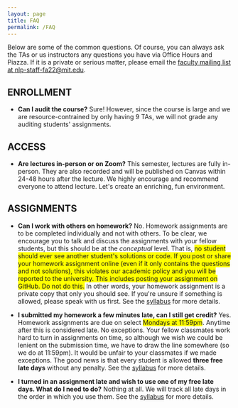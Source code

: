 ```yaml
---
layout: page
title: FAQ
permalink: /FAQ
---
```


Below are some of the common questions. Of course, you can always ask the TAs or us instructors any questions you have via Office Hours and Piazza. If it is a private or serious matter, please email the [faculty mailing list at nlp-staff-fa22@mit.edu](mailto:nlp-staff-fa22@mit.edu).

## ENROLLMENT
- **Can I audit the course?** Sure! However, since the course is large and we are resource-contrained by only having 9 TAs, we will not grade any auditing students' assignments.

## ACCESS
- **Are lectures in-person or on Zoom?** This semester, lectures are fully in-person. They are also recorded and will be published on Canvas within 24-48 hours after the lecture. We highly encourage and recommend everyone to attend lecture. Let's create an enriching, fun environment.
 
## ASSIGNMENTS
- **Can I work with others on homework?** No. Homework assignments are to be completed individually and not with others. To be clear, we encourage you to talk and discuss the assignments with your fellow students, but this should be at the _conceptual_ level. That is, <span style="background-color: #FFFF00">no student should ever see another student's solutions or code. If you post or share your homework assignment online (even if it only contains the questions and not solutions), this violates our academic policy and you will be reported to the university. This includes posting your assignment on GitHub. Do not do this.</span> In other words, your homework assignment is a private copy that only you should see. If you're unsure if something is allowed, please speak with us first. See the [syllabus](syllabus) for more details.

- **I submitted my homework a few minutes late, can I still get credit?** Yes. Homework assignments are due on select <span style="background-color: #FFFF00">Mondays at 11:59pm</span>. Anytime after this is considered late. No exceptions. Your fellow classmates work hard to turn in assignments on time, so although we wish we could be lenient on the submission time, we have to draw the line somewhere (so we do at 11:59pm). It would be unfair to your classmates if we made exceptions. The good news is that every student is allowed **three free late days** without any penalty. See the [syllabus](syllabus) for more details.

- **I turned in an assignment late and wish to use one of my free late days. What do I need to do?** Nothing at all. We will track all late days in the order in which you use them. See the [syllabus](syllabus) for more details.
